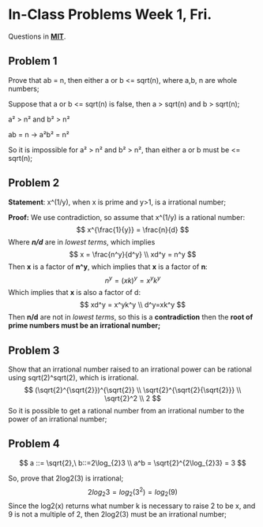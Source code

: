 # In-Class Problems Week 1, Fri.

Questions in [**MIT**](https://openlearninglibrary.mit.edu/assets/courseware/v1/8e67c0038c10a24ad4a870a1948127ca/asset-v1:OCW+6.042J+2T2019+type@asset+block/MIT6_042JS15_cp2.pdf).

## Problem 1

Prove that ab = n, then either a or b <= sqrt(n), where a,b, n are whole numbers;

Suppose that  a or b <= sqrt(n) is false, then  a > sqrt(n) and b > sqrt(n);

a² > n² and b² > n²

ab = n -> a²b² = n²

So it is impossible for a² > n² and b² > n², than either a or b must be <= sqrt(n);

## Problem 2

**Statement**: x^(1/y), when x is prime and y>1, is a irrational number;

**Proof:** We use contradiction, so assume that x^(1/y) is a rational number:
$$
x^{\frac{1}{y}} = \frac{n}{d}
$$
Where ***n/d*** are in *lowest terms*, which implies
$$
x = \frac{n^y}{d^y}
\\
xd^y = n^y
$$
Then **x** is a factor of **n^y**, which implies that **x** is a factor of **n**:
$$
n^y = (xk)^y=x^yk^y
$$
Which implies that **x** is also a factor of d:
$$
xd^y = x^yk^y
\\
d^y=xk^y
$$
Then **n/d** are not in *lowest terms*, so this is a **contradiction** then the **root of prime numbers must be an irrational number;**

## Problem 3

Show that an irrational number raised to an irrational power can be rational using sqrt(2)^sqrt(2), which is irrational.
$$
(\sqrt{2}^{\sqrt{2}})^{\sqrt{2}}
\\
\sqrt{2}^{\sqrt{2}{\sqrt{2}}}
\\
\sqrt{2}^2
\\
2
$$
So it is possible to get a rational number from an irrational number to the power of an irrational number;

## Problem 4

$$
a ::= \sqrt{2},\ b::=2\log_{2}3
\\
a^b = \sqrt{2}^{2\log_{2}3} = 3
$$

So, prove that 2log2(3) is irrational;
$$
2log_{2}3 = log_{2}(3^2) = log_{2}(9)
$$
Since the log2(x) returns what number k is necessary to raise 2 to be x, and 9 is not a multiple of 2, then 2log2(3) must be an irrational number;